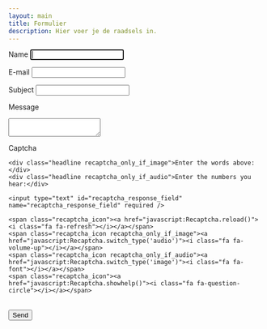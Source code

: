 ```yaml
---
layout: main
title: Formulier
description: Hier voer je de raadsels in.
---
```

<script type="text/javascript">
  function showRecaptcha(element) {
    Recaptcha.create('6LdpODwUAAAAAJtQoF7JShZSsxfIiRCqpIQLcz-U', element, {
      theme: 'custom', // you can pick another at https://developers.google.com/recaptcha/docs/customization
      custom_theme_widget: 'recaptcha_widget'
    });
  }

  function setupRecaptcha() {
    var contactFormHost = 'https://ctr-esc-form.herokuapp.com/',
        form = $('#contact-form'),
        notice = form.find('#notice');

    if (form.length) {
      showRecaptcha('recaptcha_widget');

      form.submit(function(ev){
        ev.preventDefault();

        $.ajax({
          type: 'POST',
          url: contactFormHost + 'send_email',
          data: form.serialize(),
          dataType: 'json',
          success: function(response) {
            switch (response.message) {
              case 'success':
                form.fadeOut(function() {
                  form.html('<h4>' + form.data('success') + '</h4>').fadeIn();
                });
                break;

              case 'failure_captcha':
                showRecaptcha('recaptcha_widget');
                notice.text(notice.data('captcha-failed')).fadeIn();
                break;

              case 'failure_email':
                notice.text(notice.data('error')).fadeIn();
            }
          },
          error: function(xhr, ajaxOptions, thrownError) {
            notice.text(notice.data('error')).fadeIn();
          }
        });
      });
    }
  }
  
</script>
<form id="contact-form" class="contact-form" method="post" data-success="Message successfully sent!">

  <label for="name">Name</label>
  <input id="name" type="text" name="name" class="field" required autofocus /><br/>

  <label for="email">E-mail</label>
  <input id="email" type="email" name="email" class="field" required /><br/>

  <label for="subject">Subject</label>
  <input id="subject" type="text" name="subject" class="field" required /><br/>

  <label for="message">Message</label>
  <textarea id="message" name="message" required ></textarea><br/>

  <label for="recaptcha_response_field">Captcha</label>
  <div id="recaptcha_widget" class="recaptcha">
    <div class="image">
      <div id="recaptcha_image"></div>
    </div>

    <div class="headline recaptcha_only_if_image">Enter the words above:</div>
    <div class="headline recaptcha_only_if_audio">Enter the numbers you hear:</div>

    <input type="text" id="recaptcha_response_field" name="recaptcha_response_field" required />

    <span class="recaptcha_icon"><a href="javascript:Recaptcha.reload()"><i class="fa fa-refresh"></i></a></span>
    <span class="recaptcha_icon recaptcha_only_if_image"><a href="javascript:Recaptcha.switch_type('audio')"><i class="fa fa-volume-up"></i></a></span>
    <span class="recaptcha_icon recaptcha_only_if_audio"><a href="javascript:Recaptcha.switch_type('image')"><i class="fa fa-font"></i></a></span>
    <span class="recaptcha_icon"><a href="javascript:Recaptcha.showhelp()"><i class="fa fa-question-circle"></i></a></span>
  </div><br/>
  <div id="notice" class="notice" data-captcha-failed="Incorrect captcha!" data-error="There was an error sending the message, please try again."></div>
  <button type="submit">Send</button>
</form>

<script type="text/javascript" src="http://www.google.com/recaptcha/api/js/recaptcha_ajax.js"></script>



